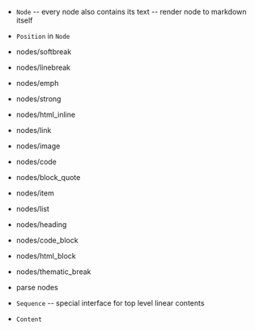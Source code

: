 - `Node` -- every node also contains its text -- render node to markdown itself

- `Position` in `Node`

- nodes/softbreak
- nodes/linebreak
- nodes/emph
- nodes/strong
- nodes/html_inline
- nodes/link
- nodes/image
- nodes/code

- nodes/block_quote
- nodes/item
- nodes/list
- nodes/heading
- nodes/code_block
- nodes/html_block
- nodes/thematic_break

- parse nodes

- `Sequence` -- special interface for top level linear contents

- `Content`
